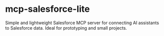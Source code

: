 # mcp-salesforce-lite
Simple and lightweight Salesforce MCP server for connecting AI assistants to Salesforce data. Ideal for prototyping and small projects.
